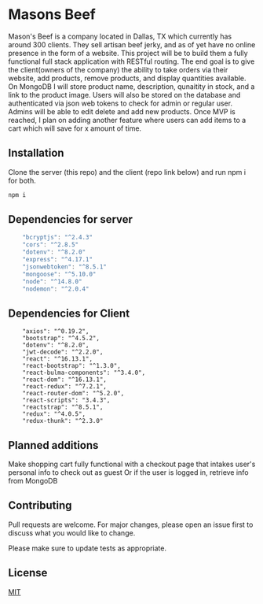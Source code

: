 # Masons Beef

Mason's Beef is a company located in Dallas, TX which currently has around 300 clients. They sell artisan beef jerky, and as of yet have no online
            presence in the form of a website. This project will be to build them a fully functional full stack application with RESTful routing. The end goal is to
            give the client(owners of the company) the ability to take orders via their website, add products, remove products, and display quantities available.
            On MongoDB I will store product name, description, qunaitity in stock, and a link to the product image. Users will also be stored on the database and
            authenticated via json web tokens to check for admin or regular user. Admins will be able to edit delete and add new products. Once MVP is reached, I
            plan on adding another feature where users can add items to a cart which will save for x amount of time.

## Installation

Clone the server (this repo) and the client (repo link below) and run npm i for both.

```bash
npm i
```

## Dependencies for server

```javascript
    "bcryptjs": "^2.4.3"
    "cors": "^2.8.5"
    "dotenv": "^8.2.0"
    "express": "^4.17.1"
    "jsonwebtoken": "^8.5.1"
    "mongoose": "^5.10.0"
    "node": "^14.8.0"
    "nodemon": "^2.0.4"
```
## Dependencies for Client

```
    "axios": "^0.19.2",
    "bootstrap": "^4.5.2",
    "dotenv": "^8.2.0",
    "jwt-decode": "^2.2.0",
    "react": "^16.13.1",
    "react-bootstrap": "^1.3.0",
    "react-bulma-components": "^3.4.0",
    "react-dom": "^16.13.1",
    "react-redux": "^7.2.1",
    "react-router-dom": "^5.2.0",
    "react-scripts": "3.4.3",
    "reactstrap": "^8.5.1",
    "redux": "^4.0.5",
    "redux-thunk": "^2.3.0"
```

## Planned additions
Make shopping cart fully functional with a checkout page that intakes user's personal info to check out as guest
Or if the user is logged in, retrieve info from MongoDB

## Contributing
Pull requests are welcome. For major changes, please open an issue first to discuss what you would like to change.

Please make sure to update tests as appropriate.

## License
[MIT](https://choosealicense.com/licenses/mit/)
